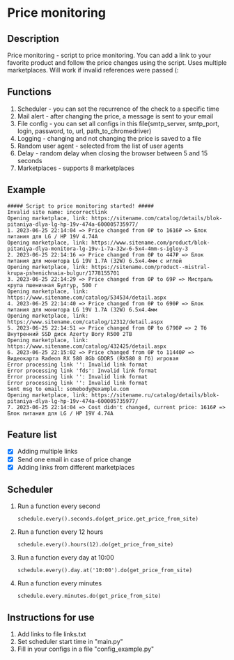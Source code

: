 # Price monitoring 

## Description
Price monitoring - script to price monitoring. You can add a link to your favorite product and 
follow the price changes using the script. Uses multiple marketplaces. Will work if invalid references were passed (:

## Functions
1. Scheduler - you can set the recurrence of the check to a specific time
2. Mail alert - after changing the price, a message is sent to your email
3. File config - you can set all configs in this file(smtp_server, smtp_port, login, password, 
to, url, path_to_chromedriver)
4. Logging - changing and not changing the price is saved to a file
5. Random user agent - selected from the list of user agents
6. Delay - random delay when closing the browser between 5 and 15 seconds
7. Marketplaces - supports 8 marketplaces

## Example
```
##### Script to price monitoring started! #####
Invalid site name: incorrectlink
Opening marketplace, link: https://sitename.com/catalog/details/blok-pitaniya-dlya-lg-hp-19v-474a-600005735977/
1. 2023-06-25 22:14:04 => Price changed from 0₽ to 1616₽ => Блок питания для LG / HP 19V 4.74A
Opening marketplace, link: https://www.sitename.com/product/blok-pitaniya-dlya-monitora-lg-19v-1-7a-32w-6-5x4-4mm-s-igloy-3
2. 2023-06-25 22:14:16 => Price changed from 0₽ to 447₽ => Блок питания для монитора LG 19V 1.7A (32W) 6.5x4.4мм с иглой
Opening marketplace, link: https://sitename.com/product--mistral-krupa-pshenichnaia-bulgur/1778155701
3. 2023-06-25 22:14:29 => Price changed from 0₽ to 69₽ => Мистраль крупа пшеничная Булгур, 500 г
Opening marketplace, link: https://www.sitename.com/catalog/534534/detail.aspx
4. 2023-06-25 22:14:40 => Price changed from 0₽ to 690₽ => Блок питания для монитора LG 19V 1.7A (32W) 6.5x4.4мм
Opening marketplace, link: https://www.sitename.com/catalog/12312/detail.aspx
5. 2023-06-25 22:14:51 => Price changed from 0₽ to 6790₽ => 2 Тб Внутренний SSD диск Azerty Bory R500 2TB
Opening marketplace, link: https://www.sitename.com/catalog/432425/detail.aspx
6. 2023-06-25 22:15:02 => Price changed from 0₽ to 11440₽ => Видеокарта Radeon RX 580 8Gb GDDR5 (RX580 8 Гб) игровая
Error processing link '': Invalid link format
Error processing link 'fds': Invalid link format
Error processing link '': Invalid link format
Error processing link '': Invalid link format
Sent msg to email: somebody@example.com
Opening marketplace, link: https://sitename.ru/catalog/details/blok-pitaniya-dlya-lg-hp-19v-474a-600005735977/
7. 2023-06-25 22:14:04 => Cost didn't changed, current price: 1616₽ => Блок питания для LG / HP 19V 4.74A
```
## Feature list
- [x] Adding multiple links
- [x] Send one email in case of price change
- [x] Adding links from different marketplaces

## Scheduler
1. Run a function every second
    ```
    schedule.every().seconds.do(get_price.get_price_from_site)
    ```
    
2. Run a function every 12 hours
    ```
    schedule.every().hours(12).do(get_price_from_site)
    ```
    
3. Run a function every day at 10:00
    ```
    schedule.every().day.at('10:00').do(get_price_from_site)
    ```
4. Run a function every minutes
    ```
    schedule.every.minutes.do(get_price_from_site)
    ```
   
## Instructions for use
1. Add links to file links.txt
2. Set scheduler start time in "main.py"
3. Fill in your configs in a file "config_example.py"